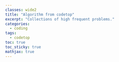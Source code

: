 ```yaml
---
classes: wide2
title: "Algorithm from codetop"
excerpt: "Collections of high frequent problems."
categories: 
  - coding
tags: 
  - codetop
toc: true
toc_sticky: true
mathjax: true
---
```

